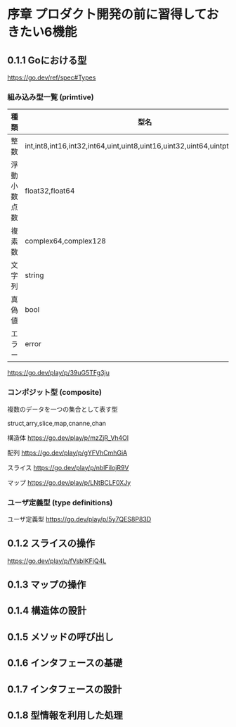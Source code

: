 # 序章 プロダクト開発の前に習得しておきたい6機能
  
##  0.1.1 Goにおける型


https://go.dev/ref/spec#Types
### 組み込み型一覧 (primtive)


| 種類 | 型名 |
|--------|----|
| 整数  | int,int8,int16,int32,int64,uint,uint8,uint16,uint32,uint64,uintptr,byte,rune |
| 浮動小数点数    | float32,float64 |
| 複素数     | complex64,complex128 |
| 文字列     | string |
| 真偽値     | bool |
| エラー     | error |

https://go.dev/play/p/39uG5TFg3ju


### コンポジット型 (composite)

複数のデータを一つの集合として表す型

struct,arry,slice,map,cnanne,chan

構造体
https://go.dev/play/p/mzZjR_Vh4Ol


配列
https://go.dev/play/p/gYFVhCmhGiA


スライス
https://go.dev/play/p/nblFiIojR9V


マップ
https://go.dev/play/p/LNtBCLF0XJy

### ユーザ定義型 (type definitions)


ユーザ定義型
https://go.dev/play/p/5y7QES8P83D


##  0.1.2 スライスの操作


https://go.dev/play/p/fVsbIKFjQ4L

##  0.1.3 マップの操作
##  0.1.4 構造体の設計
##  0.1.5 メソッドの呼び出し
##  0.1.6 インタフェースの基礎
##  0.1.7 インタフェースの設計
##  0.1.8 型情報を利用した処理
